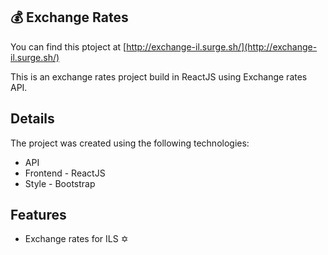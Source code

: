 ## 💰 Exchange Rates 
You can find this ptoject at [http://exchange-il.surge.sh/](http://exchange-il.surge.sh/)

This is an exchange rates project build in ReactJS using Exchange rates API.

## Details
The project was created using the following technologies:
- API
- Frontend - ReactJS
- Style - Bootstrap

## Features
- Exchange rates for ILS ✡️

